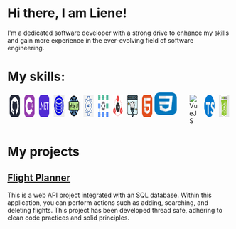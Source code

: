 <h1>Hi there, I am Liene!</h1>
 I'm a dedicated software developer with a strong drive to enhance my skills and gain more experience in the ever-evolving field of software engineering.
<h1>My skills:</h1>
<div class="row" style="display: flex;">
  <div class="column" style="flex: 1; padding: 5px;">
<img height="50px" alt="Git" src="https://github.com/LienePorina/LienePorina/blob/main/Tools/Github-Dark.svg">
    </div>
    <div class="column" style="flex: 1; padding: 5px;">
<img height="50px" alt="C#" src="https://github.com/LienePorina/LienePorina/blob/main/Tools/CSharp.svg">
      </div>
      <div class="column" style="flex: 1; padding: 5px;">
<img height="50px" alt=".NET" src="https://github.com/LienePorina/LienePorina/blob/main/Tools/DotNet.svg">
        </div>
        <div class="column" style="flex: 1; padding: 5px;">
<img height="50px" alt="Relational Databases & SQL" src="https://github.com/LienePorina/LienePorina/blob/main/Tools/sql_databases.jfif">
          </div>
          <div class="column" style="flex: 1; padding: 5px;">
<img height="50px" alt="HTTP Basics" src="https://github.com/LienePorina/LienePorina/blob/main/Tools/http.png">
            </div>
            <div class="column" style="flex: 1; padding: 5px;">
<img height="50px" alt="Web API Basics" src="https://github.com/LienePorina/LienePorina/blob/main/Tools/pngwebapi.png">
              </div>
              <div class="column" style="flex: 1; padding: 5px;">
<img height="50px" alt="Unit Testing" src="https://github.com/LienePorina/LienePorina/blob/main/Tools/unit_tests.png">
                </div>
                <div class="column" style="flex: 1; padding: 5px;">
<img height="50px" alt="Test Driven Development" src="https://github.com/LienePorina/LienePorina/blob/main/Tools/TDD.png">
                  </div>
                  <div class="column" style="flex: 1; padding: 5px;">
<img height="50px" alt="Clean Code, SOLID" src="https://github.com/LienePorina/LienePorina/blob/main/Tools/cleancode.png">
                    </div>
                    <div class="column" style="flex: 1; padding: 5px;">
<img height="50px" alt="HTML" src="https://github.com/LienePorina/LienePorina/blob/main/Tools/HTML.svg">
                      </div>
                      <div class="column">
<img height="50px" alt="CSS" src="https://github.com/LienePorina/LienePorina/blob/main/Tools/CSS.svg">
                        </div>
                        <div class="column" style="flex: 1; padding: 5px;">
<img height="50px" alt="VueJS" src="">
                          </div>
                          <div class="column" style="flex: 1; padding: 5px;">
<img height="50px" alt="TypeScript" src="https://github.com/LienePorina/LienePorina/blob/main/Tools/Typescript.png">
                            </div>
                            <div class="column" style="flex: 1; padding: 5px;">
<img height="50px" alt="NodeJS basics" src="https://github.com/LienePorina/LienePorina/blob/main/Tools/nodejs.png">
  </div>
  </div>
<h1>My projects</h1>
<h2><a href="https://github.com/LienePorina/flight-planner-project" target="_blank">Flight Planner</a></h2>
This is a web API project integrated with an SQL database. Within this application, you can perform actions such as adding, searching, and deleting flights. 
This project has been developed thread safe, adhering to clean code practices and solid principles.
